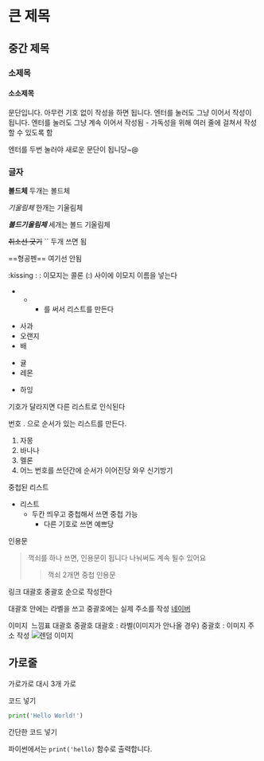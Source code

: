 # 큰 제목
## 중간 제목
### 소제목
#### 소소제목


문단입니다. 아무런 기호 없이 작성을 하면 됩니다.
엔터를 눌러도 그냥 이어서 작성이 됩니다.
엔터를 눌러도 그냥 계속 이어서 작성됨 - 가독성을 위해 여러 줄에 걸쳐서 작성할 수 있도록 함

엔터를 두번 눌러야 새로운 문단이 됩니당~@

### 글자
 **볼드체** 두개는 볼드체

 *기울림체*  한개는 기울림체

 ***볼드기울림체*** 세개는 볼드 기울림체

~~취소선 긋기~~ `` 두개 쓰면 됨

==형공펜== 여기선 안됨

:kissing :    : 이모지는 콜론 (:) 사이에 이모지 이름을 넣는다

- + * 를 써서 리스트를 만든다

* 사과
* 오랜지
* 배

- 귤
- 레몬

+ 하잉

기호가 달라지면 다른 리스트로 인식된다

번호 . 으로 순서가 있는 리스트를 만든다.

1. 자몽
2. 바나나
3. 멜론
10. 어느 번호를 쓰던간에 순서가 이어진당 와우 신기방기

중첩된 리스트
- 리스트
  - 두칸 띄우고 중첩해서 쓰면 중첩 가능
    + 다른 기호로 쓰면 예쁘당

인용문
> 꺽쇠를 하나 쓰면, 인용문이 됩니다
>나눠써도 계속 될수 있어요
>> 꺽쇠 2개면 중첩 인용문

링크
[]() 대괄호 중괄호 순으로 작성한다

대괄호 안에는 라벨을 쓰고 중괄호에는 실제 주소를 작성
[네이버](naver.com)

이미지
![]() 느낌표 대괄호 중괄호
대괄호 : 라벨(이미지가 안나올 경우)
중괄호 : 이미지 주소 작성
![렌덤 이미지](https://picsum.photos/200/200)

가로줄
---
가로가로 대시 3개 가로

코드 넣기

```python
print('Hello World!')
```

간단한 코드 넣기

파이썬에서는 `print('hello)` 함수로 출력합니다. 